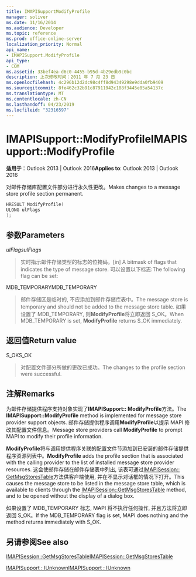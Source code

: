 ```yaml
---
title: IMAPISupportModifyProfile
manager: soliver
ms.date: 11/16/2014
ms.audience: Developer
ms.topic: reference
ms.prod: office-online-server
localization_priority: Normal
api_name:
- IMAPISupport.ModifyProfile
api_type:
- COM
ms.assetid: 33bef4ea-d6c0-4455-b95d-4b29edb9c0bc
description: 上次修改时间：2011 年 7 月 23 日
ms.openlocfilehash: 4c296b12d2dc98c4ff8d94349298e9dda0fb9409
ms.sourcegitcommit: 8fe462c32b91c87911942c188f3445e85a54137c
ms.translationtype: MT
ms.contentlocale: zh-CN
ms.lasthandoff: 04/23/2019
ms.locfileid: "32316597"
---
```

# <a name="imapisupportmodifyprofile"></a><span data-ttu-id="e88ae-103">IMAPISupport::ModifyProfile</span><span class="sxs-lookup"><span data-stu-id="e88ae-103">IMAPISupport::ModifyProfile</span></span>

  
  
<span data-ttu-id="e88ae-104">**适用于**：Outlook 2013 | Outlook 2016</span><span class="sxs-lookup"><span data-stu-id="e88ae-104">**Applies to**: Outlook 2013 | Outlook 2016</span></span> 
  
<span data-ttu-id="e88ae-105">对邮件存储库配置文件部分进行永久性更改。</span><span class="sxs-lookup"><span data-stu-id="e88ae-105">Makes changes to a message store profile section permanent.</span></span>
  
```cpp
HRESULT ModifyProfile(
ULONG ulFlags
);
```

## <a name="parameters"></a><span data-ttu-id="e88ae-106">参数</span><span class="sxs-lookup"><span data-stu-id="e88ae-106">Parameters</span></span>

 <span data-ttu-id="e88ae-107">_ulFlags_</span><span class="sxs-lookup"><span data-stu-id="e88ae-107">_ulFlags_</span></span>
  
> <span data-ttu-id="e88ae-108">实时指示邮件存储类型的标志的位掩码。</span><span class="sxs-lookup"><span data-stu-id="e88ae-108">[in] A bitmask of flags that indicates the type of message store.</span></span> <span data-ttu-id="e88ae-109">可以设置以下标志:</span><span class="sxs-lookup"><span data-stu-id="e88ae-109">The following flag can be set:</span></span>
    
<span data-ttu-id="e88ae-110">MDB_TEMPORARY</span><span class="sxs-lookup"><span data-stu-id="e88ae-110">MDB_TEMPORARY</span></span> 
  
> <span data-ttu-id="e88ae-111">邮件存储区是临时的, 不应添加到邮件存储库表中。</span><span class="sxs-lookup"><span data-stu-id="e88ae-111">The message store is temporary and should not be added to the message store table.</span></span> <span data-ttu-id="e88ae-112">如果设置了 MDB_TEMPORARY, 则**ModifyProfile**将立即返回 S_OK。</span><span class="sxs-lookup"><span data-stu-id="e88ae-112">When MDB_TEMPORARY is set, **ModifyProfile** returns S_OK immediately.</span></span> 
    
## <a name="return-value"></a><span data-ttu-id="e88ae-113">返回值</span><span class="sxs-lookup"><span data-stu-id="e88ae-113">Return value</span></span>

<span data-ttu-id="e88ae-114">S_OK</span><span class="sxs-lookup"><span data-stu-id="e88ae-114">S_OK</span></span> 
  
> <span data-ttu-id="e88ae-115">对配置文件部分所做的更改已成功。</span><span class="sxs-lookup"><span data-stu-id="e88ae-115">The changes to the profile section were successful.</span></span>
    
## <a name="remarks"></a><span data-ttu-id="e88ae-116">注解</span><span class="sxs-lookup"><span data-stu-id="e88ae-116">Remarks</span></span>

<span data-ttu-id="e88ae-117">为邮件存储提供程序支持对象实现了**IMAPISupport:: ModifyProfile**方法。</span><span class="sxs-lookup"><span data-stu-id="e88ae-117">The **IMAPISupport::ModifyProfile** method is implemented for message store provider support objects.</span></span> <span data-ttu-id="e88ae-118">邮件存储提供程序调用**ModifyProfile**以提示 MAPI 修改其配置文件信息。</span><span class="sxs-lookup"><span data-stu-id="e88ae-118">Message store providers call **ModifyProfile** to prompt MAPI to modify their profile information.</span></span> 
  
 <span data-ttu-id="e88ae-119">**ModifyProfile**将与调用提供程序关联的配置文件节添加到已安装的邮件存储提供程序资源列表中。</span><span class="sxs-lookup"><span data-stu-id="e88ae-119">**ModifyProfile** adds the profile section that is associated with the calling provider to the list of installed message store provider resources.</span></span> <span data-ttu-id="e88ae-120">这会使邮件存储在邮件存储表中列出, 该表可通过[IMAPISession:: GetMsgStoresTable](imapisession-getmsgstorestable.md)方法供客户端使用, 并在不显示对话框的情况下打开。</span><span class="sxs-lookup"><span data-stu-id="e88ae-120">This causes the message store to be listed in the message store table, which is available to clients through the [IMAPISession::GetMsgStoresTable](imapisession-getmsgstorestable.md) method, and to be opened without the display of a dialog box.</span></span> 
  
<span data-ttu-id="e88ae-121">如果设置了 MDB_TEMPORARY 标志, MAPI 将不执行任何操作, 并且方法将立即返回 S_OK。</span><span class="sxs-lookup"><span data-stu-id="e88ae-121">If the MDB_TEMPORARY flag is set, MAPI does nothing and the method returns immediately with S_OK.</span></span>
  
## <a name="see-also"></a><span data-ttu-id="e88ae-122">另请参阅</span><span class="sxs-lookup"><span data-stu-id="e88ae-122">See also</span></span>



[<span data-ttu-id="e88ae-123">IMAPISession::GetMsgStoresTable</span><span class="sxs-lookup"><span data-stu-id="e88ae-123">IMAPISession::GetMsgStoresTable</span></span>](imapisession-getmsgstorestable.md)
  
[<span data-ttu-id="e88ae-124">IMAPISupport : IUnknown</span><span class="sxs-lookup"><span data-stu-id="e88ae-124">IMAPISupport : IUnknown</span></span>](imapisupportiunknown.md)

